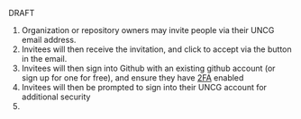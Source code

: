 DRAFT 
 1. Organization or repository owners may invite people via their UNCG email address.
 2. Invitees will then receive the invitation, and click to accept via the button in the email.
 3. Invitees will then sign into Github with an existing github account (or sign up for one for free), and ensure they have [2FA](https://docs.github.com/en/github/authenticating-to-github/securing-your-account-with-two-factor-authentication-2fa) enabled
 4. Invitees will then be prompted to sign into their UNCG account for additional security
 5. 
